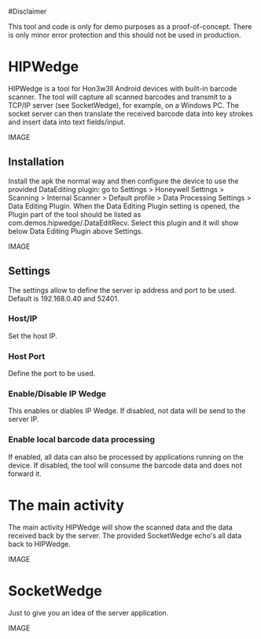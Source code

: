 #Disclaimer

This tool and code is only for demo purposes as a proof-of-concept. There is only minor error protection and this should not be used in production.

# HIPWedge

HIPWedge is a tool for Hon3w3ll Android devices with built-in barcode scanner. The tool will capture all scanned barcodes and transmit to a TCP/IP server (see SocketWedge), for example, on a Windows PC. The socket server can then translate the received barcode data into key strokes and insert data into text fields/input.

IMAGE

## Installation

Install the apk the normal way and then configure the device to use the provided DataEditing plugin: go to Settings > Honeywell Settings > Scanning > Internal Scanner > Default profile > Data Processing Settings > Data Editing Plugin. When the Data Editing Plugin setting is opened, the Plugin part of the tool should be listed as  com.demos.hipwedge/.DataEditRecv. Select this plugin and it will show below Data Editing Plugin above Settings.

IMAGE

## Settings

The settings allow to define the server ip address and port to be used. Default is 192.168.0.40 and 52401.

### Host/IP

Set the host IP.

### Host Port

Define the port to be used.

### Enable/Disable IP Wedge

This enables or diables IP Wedge. If disabled, not data will be send to the server IP.

### Enable local barcode data processing

If enabled, all data can also be processed by applications running on the device. If disabled, the tool will consume the barcode data and does not forward it.

# The main activity

The main activity HIPWedge will show the scanned data and the data received back by the server. The provided SocketWedge echo's all data back to HIPWedge.

IMAGE

# SocketWedge

Just to give you an idea of the server application.

IMAGE